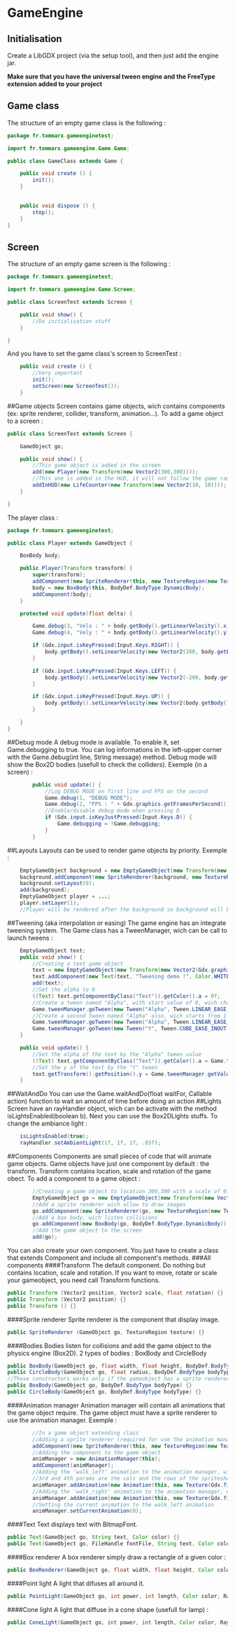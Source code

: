# GameEngine
## Initialisation
Create a LibGDX project (via the setup tool), and then just add the engine jar.

**Make sure that you have the universal tween engine and the FreeType extension added to your project**
## Game class
The structure of an empty game class is the following :
```java
package fr.tommarx.gameenginetest;

import fr.tommarx.gameengine.Game.Game;

public class GameClass extends Game {

	public void create () {
		init();
	}

	
	public void dispose () {
		stop();
	}
}


```
## Screen
The structure of an empty game screen is the following :
```java
package fr.tommarx.gameenginetest;

import fr.tommarx.gameengine.Game.Screen;

public class ScreenTest extends Screen {

    public void show() {
        //Do initialisation stuff
    }

}
```
And you have to set the game class's screen to ScreenTest :
```java
	public void create () {
		//Very important
        init();
        setScreen(new ScreenTest());
	}
```
##Game objects
Screen contains game objects, wich contains components (ex: sprite renderer, collider, transform, animation...).
To add a game object to a screen :
```java
public class ScreenTest extends Screen {

    GameObject go;

    public void show() {
        //This game object is added in the screen
        add(new Player(new Transform(new Vector2(300,300))));
        //This one is added in the HUD, it will not follow the game camera
        addInHUD(new LifeCounter(new Transform(new Vector2(10, 10))));
    }

}
```
The player class :
```java
package fr.tommarx.gameenginetest;

public class Player extends GameObject {

    BoxBody body;

    public Player(Transform transform) {
        super(transform);
        addComponent(new SpriteRenderer(this, new TextureRegion(new Texture(Gdx.files.internal("badlogic.jpg")))));
        body = new BoxBody(this, BodyDef.BodyType.DynamicBody);
        addComponent(body);
    }

    protected void update(float delta) {

        Game.debug(3, "Velx : " + body.getBody().getLinearVelocity().x);
        Game.debug(4, "Vely : " + body.getBody().getLinearVelocity().y);

        if (Gdx.input.isKeyPressed(Input.Keys.RIGHT)) {
            body.getBody().setLinearVelocity(new Vector2(200, body.getBody().getLinearVelocity().y));
        }

        if (Gdx.input.isKeyPressed(Input.Keys.LEFT)) {
            body.getBody().setLinearVelocity(new Vector2(-200, body.getBody().getLinearVelocity().y));
        }

        if (Gdx.input.isKeyPressed(Input.Keys.UP)) {
            body.getBody().setLinearVelocity(new Vector2(body.getBody().getLinearVelocity().x, 200));
        }

    }
}

```
##Debug mode
A debug mode is available. To enable it, set Game.debugging to true. You can log informations in the left-upper corner with the Game.debug(int line, String message) method.
Debug mode will show the Box2D bodies (usefull to check the colliders).
Exemple (in a screen) :
```java
        public void update() {
            //Log DEBUG MODE on first line and FPS on the second
            Game.debug(1, "DEBUG MODE");
            Game.debug(2, "FPS : " + Gdx.graphics.getFramesPerSecond());
            //Enable/disable debug mode when pressing D
            if (Gdx.input.isKeyJustPressed(Input.Keys.D)) {
                Game.debugging = !Game.debugging;
            }
        }
```
##Layouts
Layouts can be used to render game objects by priority. Exemple :
```java
    EmptyGameObject background = new EmptyGameObject(new Transform(new Vector2(100, 100)));
    background.addComponent(new SpriteRenderer(background, new TextureRegion(new Texture(Gdx.files.internal("background.jpg")))));
    background.setLayout(0);
    add(background);
    EmptyGameObject player = ...;
    player.setLayer(1);
    //Player will be rendered after the background so background will be behind.
```
##Tweening (aka interpolation or easing)
The game engine has an integrate tweening system. The Game class has a TweenManager, wich can be call to launch tweens :
```java
    EmptyGameObject text;
    public void show() {
        //Creating a text game object
        text = new EmptyGameObject(new Transform(new Vector2(Gdx.graphics.getWidth() / 2, Gdx.graphics.getHeight() / 2)));
        text.addComponent(new Text(text, "Tweening demo !", Color.WHITE));
        add(text);
        //Set the alpha to 0
        ((Text) text.getComponentByClass("Text")).getColor().a = 0f;
        //Create a tween named "Alpha", with start value of 0, wich change to 1, in 3 seconds, no delay and doesn't repeat
        Game.tweenManager.goTween(new Tween("Alpha", Tween.LINEAR_EASE_NONE, 0f, 1f, 3f, 0f, false));
        //Create a second tween named "Alpha" also, wich starts from 1 and change in direction of -1, in 3 seconds and with 3 seconds of delay
        Game.tweenManager.goTween(new Tween("Alpha", Tween.LINEAR_EASE_NONE, 1f, -1f, 3f, 3f; false));
        Game.tweenManager.goTween(new Tween("Y", Tween.CUBE_EASE_INOUT, 0, 1f, 2f, 0f, false));
    }

    public void update() {
        //Set the alpha of the text by the "Alpha" tween value
        ((Text) text.getComponentByClass("Text")).getColor().a = Game.tweenManager.getValue("Alpha");
        //Set the y of the text by the "Y" tween
        text.getTransform().getPosition().y = Game.tweenManager.getValue("Y") * Gdx.graphics.getHeight() / 2;
    }
```
##WaitAndDo
You can use the Game.waitAndDo(float waitFor, Callable action) function to wait an amount of time before doing an action
##Lights
Screen have an rayHandler object, wich can be activate with the method isLightsEnabled(boolean b). Next you can use the Box2DLights stuffs.
To change the ambiance light :
```java
    isLightsEnabled(true);
    rayHandler.setAmbientLight(1f, 1f, 1f, .03f);
```
##Components
Components are small pieces of code that will animate game objects.
Game objects have just one component by default : the transform. Transform contains location, scale and rotation of the game obect.
To add a component to a game object :
```java
        //Creating a game object to location 300,300 with a scale of 0.5 and a rotation of 35
        EmptyGameObject go = new EmptyGameObject(new Transform(new Vector2(300, 300), new Vector2(0.5f,0.5f), 35));
        //Add a sprite renderer wich allow to draw images
        go.addComponent(new SpriteRenderer(go, new TextureRegion(new Texture(Gdx.files.internal("badlogic.jpg")))));
        //Add a box body, wich listen collisions
        go.addComponent(new BoxBody(go, BodyDef.BodyType.DynamicBody));
        //Add the game object to the screen
        add(go);
```
You can also create your own component. You just have to create a class that extends Component and include all component's methods.
###All components
####Transform
The default component. Do nothing but contains location, scale and rotation. If you want to move, rotate or scale your gameobject, you need call Transform functions.
```java
public Transform (Vector2 position, Vector2 scale, float rotation) {}
public Transform (Vector2 position) {}
public Transform () {}
```
####Sprite renderer
Sprite renderer is the component that display image.
```java
public SpriteRenderer (GameObject go, TextureRegion texture) {}
```
####Bodies
Bodies listen for collisions and add the game object to the physics engine (Box2D).
2 types of bodies : BoxBody and CircleBody
```java
public BoxBody(GameObject go, float width, float height, BodyDef.BodyType bodyType) {}
public CircleBody(GameObject go, float radius, BodyDef.BodyType bodyType) {}
//Those constructors works only if the gameobject has a sprite renderer
public BoxBody(GameObject go, BodyDef.BodyType bodyType) {}
public CircleBody(GameObject go, BodyDef.BodyType bodyType) {}
```
####Animation manager
Animation manager will contain all animations that the game object require. The game object must have a sprite renderer to use the animation manager. Exemple :
```java
        //In a game object extending class
        //Adding a sprite renderer (required for use the animation manager)
        addComponent(new SpriteRenderer(this, new TextureRegion(new Texture(Gdx.files.internal("player_default.jpg")))));
        //Adding the component to the game object
        animManager = new AnimationManager(this);
        addComponent(animManager);
        //Adding the 'walk_left' animation to the animation manager, with the id 0
        //3rd and 4th params are the cols and the rows of the spritesheet, the 5th is the speed and the last one is the looping option
        animManager.addAnimation(new Animation(this, new Texture(Gdx.files.internal("walk_left.png")), 6, 5, 0.025f, true), 0);
        //Adding the 'walk_right' animation to the animation manager, with the id 1
        animManager.addAnimation(new Animation(this, new Texture(Gdx.files.internal("walk_right.png")), 6, 5, 0.025f, true), 1);
        //Setting the current animation to the walk_left animation
        animManager.setCurrentAnimation(0);
```
####Text
Text displays text with BitmapFont.
```java
public Text(GameObject go, String text, Color color) {}
public Text(GameObject go, FileHandle fontFile, String text, Color color) {}
```
####Box renderer
A box renderer simply draw a rectangle of a given color :
```java
public BoxRenderer(GameObject go, float width, float height, Color color) {}
```
####Point light
A light that difuses all around it.
```java
public PointLight(GameObject go, int power, int length, Color color, RayHandler rayHandler) {}
```
####Cone light
A light that diffuse in a cone shape (usefull for lamp) :
```java
public ConeLight(GameObject go, int power, int length, Color color, RayHandler rayHandler, float angle) {}
```